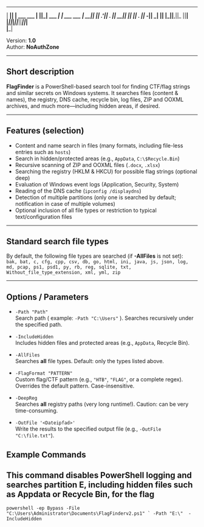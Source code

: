                                                   
 _____  _            _____  _         _           
|   __|| | ___  ___ |   __||_| ___  _| | ___  ___ 
|   __|| || .'|| . ||   __|| ||   || . || -_||  _|
|__|   |_||__,||_  ||__|   |_||_|_||___||___||_|  
               |___|                              


Version: **1.0**  
Author: **NoAuthZone**  


---

## Short description

**FlagFinder** is a PowerShell-based search tool for finding CTF/flag strings and similar secrets on Windows systems. It searches files (content & names), the registry, DNS cache, recycle bin, log files, ZIP and OOXML archives, and much more—including hidden areas, if desired.

---

## Features (selection)

- Content and name search in files (many formats, including file-less entries such as `hosts`)
- Search in hidden/protected areas (e.g., `AppData`, `C:\$Recycle.Bin`)    
- Recursive scanning of ZIP and OOXML files (`.docx`, `.xlsx`)
- Searching the registry (HKLM & HKCU) for possible flag strings (optional deep)    
- Evaluation of Windows event logs (Application, Security, System)
- Reading of the DNS cache (`ipconfig /displaydns`)
- Detection of multiple partitions (only one is searched by default; notification in case of multiple volumes)
- Optional inclusion of all file types or restriction to typical text/configuration files
    
 
---

## Standard search file types

By default, the following file types are searched (if **-AllFiles** is not set):  
`bak, bat, c, cfg, cpp, csv, db, go, html, ini, java, js, json, log, md, pcap, ps1, psd1, py, rb, reg, sqlite, txt, Without_file_type_extension, xml, yml, zip`

---

## Options / Parameters

- `-Path "Path"`  
	Search path ( example: `-Path "C:\Users"` ). Searches recursively under the specified path.
    
- `-IncludeHidden`  
    Includes hidden files and protected areas (e.g., `AppData`, Recycle Bin).
    
- `-AllFiles`  
    Searches **all** file types. Default: only the types listed above.
    
- `-FlagFormat "PATTERN"`  
    Custom flag/CTF pattern (e.g., `"HTB"`, `"FLAG"`, or a complete regex). Overrides the default pattern. Case-insensitive.
    
- `-DeepReg`  
    Searches **all** registry paths (very long runtime!). Caution: can be very time-consuming.
    
- `-OutFile '<Dateipfad>'`  
    Write the results to the specified output file (e.g., `-OutFile "C:\file.txt"`).

## Example Commands

## This command disables PowerShell logging and searches partition E, including hidden files such as Appdata or Recycle Bin, for the flag
```
powershell -ep Bypass -File "C:\Users\Administrator\Documents\FlagFinderv2.ps1" ` -Path "E:\"  -IncludeHidden 
```

